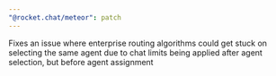 ```yaml
---
"@rocket.chat/meteor": patch
---
```


Fixes an issue where enterprise routing algorithms could get stuck on selecting the same agent due to chat limits being applied after agent selection, but before agent assignment
